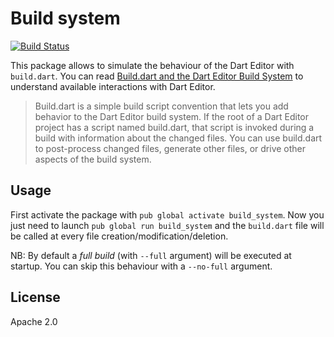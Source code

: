 # Build system

[![Build Status](https://travis-ci.org/a14n/build_system.dart.svg?branch=master)](https://travis-ci.org/a14n/build_system.dart)

This package allows to simulate the behaviour of the Dart Editor with `build.dart`.
You can read [Build.dart and the Dart Editor Build System](http://www.dartlang.org/tools/editor/build.html) to understand available interactions with Dart Editor.

> Build.dart is a simple build script convention that lets you add behavior to the Dart Editor build system. If the root of a Dart Editor project has a script named build.dart, that script is invoked during a build with information about the changed files. You can use build.dart to post-process changed files, generate other files, or drive other aspects of the build system.

## Usage

First activate the package with `pub global activate build_system`. Now you just need to launch `pub global run build_system` and the `build.dart` file will be called at every file creation/modification/deletion.

NB: By default a _full build_ (with `--full` argument) will be executed at startup. You can skip this behaviour with a `--no-full` argument.

## License ##
Apache 2.0
